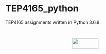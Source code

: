 # TEP4165_python #
TEP4165 assignments written in Python 3.6.8.

<p align="center"><img src="/tex/43dee04e562bba1f6d4eebc292a4e388.svg?invert_in_darkmode&sanitize=true" align=middle width=585.61808415pt height=14.611878599999999pt/></p>
<p align="center"><img src="/tex/a3f4ce18d220d3d653d024810301792e.svg?invert_in_darkmode&sanitize=true" align=middle width=84.37884345pt height=33.81208709999999pt/></p>

